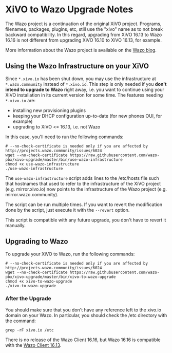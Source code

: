 # XiVO to Wazo Upgrade Notes

The Wazo project is a continuation of the original XiVO project.
Programs, filenames, packages, plugins, etc, still use the "xivo" name
as to not break backward compatibility. In this regard, upgrading from
XiVO 16.13 to Wazo 16.16 is not different from upgrading XiVO 16.10 to
XiVO 16.13, for example.

More information about the Wazo project is available on the [Wazo
blog](http://blog.wazo.community/introducing-wazo.html).

## Using the Wazo Infrastructure on your XiVO

Since `*.xivo.io` has been shut down, you may use the infrastructure at
`*.wazo.community` instead of `*.xivo.io`. This step is only needed if
you **don't intend to upgrade to Wazo** right away, i.e. you want to
continue using your XiVO installation in its current version for some
time. The features needing `*.xivo.io` are:

  - installing new provisioning plugins
  - keeping your DHCP configuration up-to-date (for new phones OUI, for
    example)
  - upgrading to XiVO \<= 16.13, i.e. not Wazo

In this case, you'll need to run the following
    commands:

    # --no-check-certificate is needed only if you are affected by http://projects.wazo.community/issues/6024
    wget --no-check-certificate https://raw.githubusercontent.com/wazo-pbx/xivo-upgrade/master/bin/use-wazo-infrastructure
    chmod +x use-wazo-infrastructure
    ./use-wazo-infrastructure

The `use-wazo-infrastructure` script adds lines to the
<span data-role="file">/etc/hosts</span> file such that hostnames that
used to refer to the infrastructure of the XiVO project (e.g.
mirror.xivo.io) now points to the infrastructure of the Wazo project
(e.g. mirror.wazo.community).

The script can be run multiple times. If you want to revert the
modification done by the script, just execute it with the `--revert`
option.

This script is compatible with any future upgrade, you don't have to
revert it manually.

## Upgrading to Wazo

To upgrade your XiVO to Wazo, run the following
    commands:

    # --no-check-certificate is needed only if you are affected by http://projects.wazo.community/issues/6024
    wget --no-check-certificate https://raw.githubusercontent.com/wazo-pbx/xivo-upgrade/master/bin/xivo-to-wazo-upgrade
    chmod +x xivo-to-wazo-upgrade
    ./xivo-to-wazo-upgrade

### After the Upgrade

You should make sure that you don't have any reference left to the
xivo.io domain on your Wazo. In particular, you should check the
<span data-role="file">/etc</span> directory with the command:

    grep -rF xivo.io /etc

There is no release of the Wazo Client 16.16, but Wazo 16.16 is
compatible with the [Wazo Client
16.13](http://mirror.wazo.community/iso/archives/xivo-16.13/).

